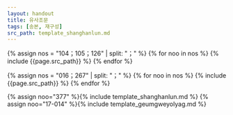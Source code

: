 ```yaml
---
layout: handout
title: 유사조문
tags: [송본, 재구성]
src_path: template_shanghanlun.md
---
```



{% assign nos = "104；105；126" | split: "；" %}
{% for noo in nos %}
{% include {{page.src_path}} %}
{% endfor %}

{% assign nos = "016；267" | split: "；" %}
{% for noo in nos %}
{% include {{page.src_path}} %}
{% endfor %}


{% assign noo="377" %}{% include template_shanghanlun.md %}
{% assign noo="17-014" %}{% include template_geumgweyolyag.md %}
